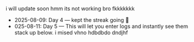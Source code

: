 i will update soon
hmm
its not working bro fkkkkkkk
- 2025-08-09: Day 4 — kept the streak going 🚀
- 025-08-11: Day 5 — This will let you enter logs and instantly see them stack up below.
i mised
vhno
hdbdbdo
dndjhf
